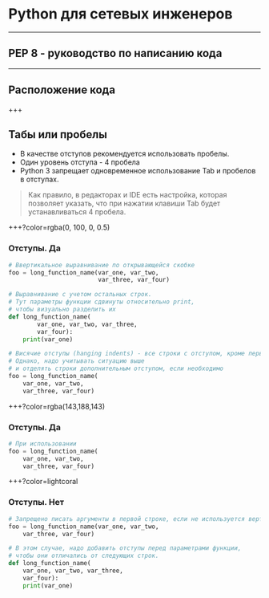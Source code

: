 # Python для сетевых инженеров 

---
## PEP 8 - руководство по написанию кода

---

## Расположение кода

+++
## Табы или пробелы

* В качестве отступов рекомендуется использовать пробелы.
* Один уровень отступа - 4 пробела
* Python 3 запрещает одновременное использование Tab и пробелов в отступах.

> Как правило, в редакторах и IDE есть настройка, которая позволяет указать, что при нажатии клавиши Tab будет устанавливаться 4 пробела.

+++?color=rgba(0, 100, 0, 0.5)

### Отступы. Да

```python
# Ввертикальное выравнивание по открывающейся скобке
foo = long_function_name(var_one, var_two,
                         var_three, var_four)

# Выравнивание с учетом остальных строк.
# Тут параметры функции сдвинуты относительно print,
# чтобы визуально разделить их
def long_function_name(
        var_one, var_two, var_three,
        var_four):
    print(var_one)

# Висячие отступы (hanging indents) - все строки с отступом, кроме первой
# Однако, надо учитывать ситуацию выше
# и отделять строки дополнительным отступом, если необходимо
foo = long_function_name(
    var_one, var_two,
    var_three, var_four)
```

+++?color=rgba(143,188,143)


### Отступы. Да

```python
# При использовании
foo = long_function_name(
    var_one, var_two,
    var_three, var_four)
```


+++?color=lightcoral

### Отступы. Нет

```python
# Запрещено писать аргументы в первой строке, если не используется вертикальное выравнивание.
foo = long_function_name(var_one, var_two,
    var_three, var_four)

# В этом случае, надо добавить отступы перед параметрами функции,
# чтобы они отличались от следующих строк.
def long_function_name(
    var_one, var_two, var_three,
    var_four):
    print(var_one)
```

